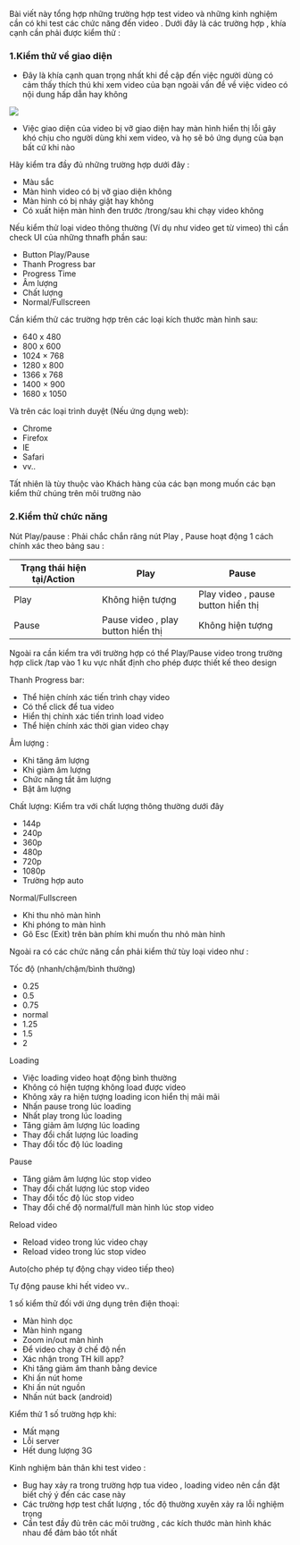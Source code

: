 Bài viết này tổng hợp những trường hợp test video và những kinh nghiệm cần có khi test các chức năng đến video .
Dưới đây là các trường hợp , khía cạnh cần phải được kiểm thử :
### 1.Kiểm thử về giao diện 
 - Đây là khía cạnh quan trọng nhất khi đề cập đến việc người dùng có cảm thấy thích thú khi xem video của bạn ngoài vấn đề về việc video có nội dung hấp dẫn hay không 
 
  ![](https://images.viblo.asia/af5751ae-55f6-450b-8100-aaa42c1fb1b5.jpg)
  
  - Việc giao diện của video bị vỡ giao diện hay màn hình hiển thị lỗi gây khó chịu cho người dùng khi xem video, và họ sẽ bỏ ứng dụng của bạn bất cứ khi nào 
  
Hãy kiểm tra đầy đủ những trường hợp dưới đây :
- Màu sắc 
- Màn hình video có bị vỡ giao diện không 
- Màn hình có bị nháy giật hay không 
-  Có xuất hiện màn hình đen trước /trong/sau khi chạy video không 

Nếu kiểm thử loại video thông thường (Ví dụ như video get từ vimeo) thì cần check UI của những thnafh phần sau:

- Button Play/Pause
- Thanh Progress bar
- Progress Time
- Âm lượng 
- Chất lượng 
- Normal/Fullscreen

Cần kiểm thử các trường hợp   trên các loại kích thước màn hình sau:

- 640 x 480
- 800 x 600
- 1024 × 768
- 1280 x 800
- 1366 x 768
- 1400 × 900
- 1680 x 1050

Và trên các loại trình duyệt (Nếu ứng dụng web): 

- Chrome
- Firefox
- IE
- Safari
- vv..

Tất nhiên là tùy thuộc vào Khách hàng của các bạn mong muốn các bạn kiểm thử chúng trên môi trường nào 

### 2.Kiểm thử chức năng 

Nút Play/pause : Phải chắc chắn răng nút Play , Pause hoạt động 1 cách chính xác theo bảng sau :
 
 

|  Trạng thái hiện tại/Action | Play  | Pause  |
| -------- | -------- | -------- |
|  Play   | Không hiện tượng      | Play video , pause button hiển thị    |
|  Pause    | Pause video , play button hiển thị    | Không hiện tượng     |

Ngoài ra cần kiểm tra với trường hợp có thể Play/Pause video trong trường hợp click /tap vào 1 ku vực nhất định cho phép được thiết kế theo design

Thanh Progress bar:

 - Thể hiện chính xác tiến trình chạy video 
 - Có thể click để tua video 
 - Hiển thị chính xác tiến trình load video
 - Thể hiện chính xác thời gian video chạy 

Âm lượng :

- Khi tăng âm lượng
- Khi giàm âm lượng
- Chức năng  tắt âm lượng 
- Bật âm lượng

Chất lượng: Kiểm tra với chất lượng thông thường dưới đây

- 144p
- 240p
- 360p
- 480p
- 720p
- 1080p
- Trường hợp auto

Normal/Fullscreen

- Khi thu nhỏ màn hình 
- Khi phóng to màn hình 
- Gõ Esc (Exit) trên bàn phím khi muốn thu nhỏ màn hình

Ngoài ra có các chức năng cần phải kiểm thử tùy loại video như : 

Tốc độ (nhanh/chậm/bình thường)
 - 0.25
 - 0.5
 - 0.75
 - normal
 - 1.25
 - 1.5
 - 2
 
 Loading 
 
 - Việc loading video hoạt động bình thường
 - Không có hiện tượng không load được video 
 - Không xảy ra hiện tượng loading icon hiển thị mãi mãi
 - Nhấn pause trong lúc loading
 - Nhất play trong lúc loading 
 - Tăng giảm âm lượng lúc loading
 - Thay đổi chất lượng lúc loading 
 - Thay đổi tốc độ lúc loading 

Pause
- Tăng giảm âm lượng lúc stop video
- Thay đổi chất lượng lúc stop video
- Thay đổi tốc độ lúc stop video
- Thay đổi chế độ normal/full màn hình lúc stop video 

Reload video

- Reload video trong lúc video chạy
- Reload video trong lúc stop video 
 
Auto(cho phép tự động chạy video tiếp theo)

Tự động pause khi hết video
 vv..
 
1 số kiểm thử đối với ứng dụng trên điện thoại:
 - Màn hình dọc
 - Màn hình ngang
 - Zoom in/out màn hình 
 - Để video chạy ở chế độ nền 
 - Xác nhận trong TH kill app?
 - Khi tăng giảm âm thanh bằng device
 - Khi ấn nút home
 - Khi ấn nút nguồn
 - Nhấn nút back (android)

Kiểm thử 1 số trường hợp khi:
- Mất mạng
- Lỗi server
- Hết dung lượng 3G

Kinh nghiệm bản thân khi test video :
- Bug hay xảy ra trong trường hợp tua video , loading video nên cần đặt biết chý ý đến các case này 
- Các trường hợp test chất lượng , tốc độ thường xuyên xảy ra lỗi nghiệm trọng 
- Cần test đầy đủ trên các môi trường , các kích thước màn hình khác nhau để đảm bảo tốt nhất